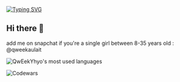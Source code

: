 [![Typing SVG](https://readme-typing-svg.demolab.com/?lines=Has+been+developping+for+seven+years;Specialized+in+Python+the+holy+language;Wants+to+commit+murder+on+romch007)](https://git.io/typing-svg)

## Hi there 👋
add me on snapchat if you're a single girl between 8-35 years old : @qweekaulait

![QwEekYhyo's most used languages](https://github-readme-stats.vercel.app/api/top-langs/?username=QwEekYhyo&layout=compact&theme=gruvbox)

![Codewars](https://www.codewars.com/users/QwEekYhyo/badges/large)
<!--
**QwEekYhyo/QwEekYhyo** is a ✨ _special_ ✨ repository because its `README.md` (this file) appears on your GitHub profile.

Here are some ideas to get you started:

- 🔭 I’m currently working on ...
- 🌱 I’m currently learning ...
- 👯 I’m looking to collaborate on ...
- 🤔 I’m looking for help with ...
- 💬 Ask me about ...
- 📫 How to reach me: ...
- 😄 Pronouns: ...
- ⚡ Fun fact: ...
-->
